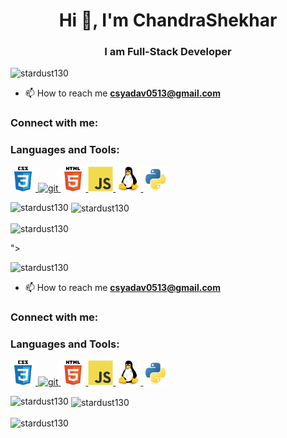 
<h1 align="center">Hi 👋, I'm ChandraShekhar</h1>
<h3 align="center">I am Full-Stack Developer</h3>


<p align="left"> <img src="https://komarev.com/ghpvc/?username=stardust130&label=Profile%20views&color=0e75b6&style=flat" alt="stardust130" /> </p>

- 📫 How to reach me **csyadav0513@gmail.com**

<h3 align="left">Connect with me:</h3>
<p align="left">
</p>

<h3 align="left">Languages and Tools:</h3>
<p align="left"> <a href="https://www.w3schools.com/css/" target="_blank" rel="noreferrer"> <img src="https://raw.githubusercontent.com/devicons/devicon/master/icons/css3/css3-original-wordmark.svg" alt="css3" width="40" height="40"/> </a> <a href="https://git-scm.com/" target="_blank" rel="noreferrer"> <img src="https://www.vectorlogo.zone/logos/git-scm/git-scm-icon.svg" alt="git" width="40" height="40"/> </a> <a href="https://www.w3.org/html/" target="_blank" rel="noreferrer"> <img src="https://raw.githubusercontent.com/devicons/devicon/master/icons/html5/html5-original-wordmark.svg" alt="html5" width="40" height="40"/> </a> <a href="https://developer.mozilla.org/en-US/docs/Web/JavaScript" target="_blank" rel="noreferrer"> <img src="https://raw.githubusercontent.com/devicons/devicon/master/icons/javascript/javascript-original.svg" alt="javascript" width="40" height="40"/> </a> <a href="https://www.linux.org/" target="_blank" rel="noreferrer"> <img src="https://raw.githubusercontent.com/devicons/devicon/master/icons/linux/linux-original.svg" alt="linux" width="40" height="40"/> </a> <a href="https://www.python.org" target="_blank" rel="noreferrer"> <img src="https://raw.githubusercontent.com/devicons/devicon/master/icons/python/python-original.svg" alt="python" width="40" height="40"/> </a> </p>

<p><img align="left" src="https://github-readme-stats.vercel.app/api/top-langs?username=stardust130&show_icons=true&locale=en&layout=compact" alt="stardust130" /></p>

<p>&nbsp;<img align="center" src="https://github-readme-stats.vercel.app/api?username=stardust130&show_icons=true&locale=en" alt="stardust130" /></p>

<p><img align="center" src="https://github-readme-streak-stats.herokuapp.com/?user=stardust130&" alt="stardust130" /></p>
 ">

<p align="left"> <img src="https://komarev.com/ghpvc/?username=stardust130&label=Profile%20views&color=0e75b6&style=flat" alt="stardust130" /> </p>

- 📫 How to reach me **csyadav0513@gmail.com**

<h3 align="left">Connect with me:</h3>
<p align="left">
</p>

<h3 align="left">Languages and Tools:</h3>
<p align="left"> <a href="https://www.w3schools.com/css/" target="_blank" rel="noreferrer"> <img src="https://raw.githubusercontent.com/devicons/devicon/master/icons/css3/css3-original-wordmark.svg" alt="css3" width="40" height="40"/> </a> <a href="https://git-scm.com/" target="_blank" rel="noreferrer"> <img src="https://www.vectorlogo.zone/logos/git-scm/git-scm-icon.svg" alt="git" width="40" height="40"/> </a> <a href="https://www.w3.org/html/" target="_blank" rel="noreferrer"> <img src="https://raw.githubusercontent.com/devicons/devicon/master/icons/html5/html5-original-wordmark.svg" alt="html5" width="40" height="40"/> </a> <a href="https://developer.mozilla.org/en-US/docs/Web/JavaScript" target="_blank" rel="noreferrer"> <img src="https://raw.githubusercontent.com/devicons/devicon/master/icons/javascript/javascript-original.svg" alt="javascript" width="40" height="40"/> </a> <a href="https://www.linux.org/" target="_blank" rel="noreferrer"> <img src="https://raw.githubusercontent.com/devicons/devicon/master/icons/linux/linux-original.svg" alt="linux" width="40" height="40"/> </a> <a href="https://www.python.org" target="_blank" rel="noreferrer"> <img src="https://raw.githubusercontent.com/devicons/devicon/master/icons/python/python-original.svg" alt="python" width="40" height="40"/> </a> </p>

<p><img align="left" src="https://github-readme-stats.vercel.app/api/top-langs?username=stardust130&show_icons=true&locale=en&layout=compact" alt="stardust130" /></p>

<p>&nbsp;<img align="center" src="https://github-readme-stats.vercel.app/api?username=stardust130&show_icons=true&locale=en" alt="stardust130" /></p>

<p><img align="center" src="https://github-readme-streak-stats.herokuapp.com/?user=stardust130&" alt="stardust130" /></p>
